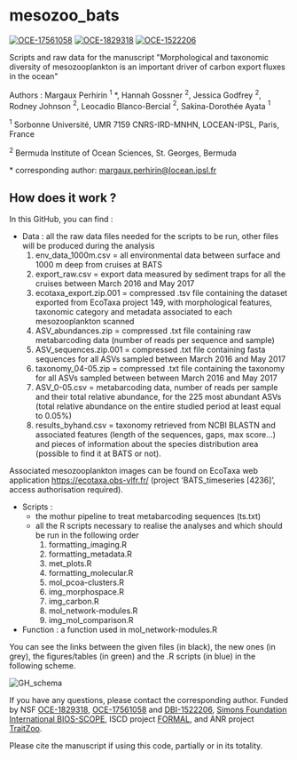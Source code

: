# mesozoo_bats
[![OCE-17561058](https://img.shields.io/badge/NSF-1756105-blue.svg)](https://www.nsf.gov/awardsearch/showAward?AWD_ID=1756105) [![OCE-1829318](https://img.shields.io/badge/NSF-1829318-blue.svg)](https://www.nsf.gov/awardsearch/showAward?AWD_ID=1829318) [![OCE-1522206](https://img.shields.io/badge/NSF-1522206-blue.svg)](https://www.nsf.gov/awardsearch/showAward?AWD_ID=1522206) 

Scripts and raw data for the manuscript "Morphological and taxonomic diversity of mesozooplankton is an important driver of carbon export fluxes in the ocean"

Authors : Margaux Perhirin $^{1}$ \*, Hannah Gossner $^{2}$, Jessica Godfrey $^{2}$, Rodney Johnson $^{2}$, Leocadio Blanco-Bercial $^{2}$, Sakina-Dorothée Ayata $^{1}$

$^{1}$ Sorbonne Université, UMR 7159 CNRS-IRD-MNHN, LOCEAN-IPSL, Paris, France

$^{2}$ Bermuda Institute of Ocean Sciences, St. Georges, Bermuda

\* corresponding author: margaux.perhirin@locean.ipsl.fr


## How does it work ?

In this GitHub, you can find :
* Data : all the raw data files needed for the scripts to be run, other files will be produced during the analysis
    1. env_data_1000m.csv = all environmental data between surface and 1000 m deep from cruises at BATS
    2. export_raw.csv = export data measured by sediment traps for all the cruises between March 2016 and May 2017
    3. ecotaxa_export.zip.001 = compressed .tsv file containing the dataset exported from EcoTaxa project 149, with morphological features, taxonomic category and metadata associated to each mesozooplankton scanned
    4. ASV_abundances.zip = compressed .txt file containing raw metabarcoding data (number of reads per sequence and sample)
    5. ASV_sequences.zip.001 = compressed .txt file containing fasta sequences for all ASVs sampled between March 2016 and May 2017
    6. taxonomy_04-05.zip = compressed .txt file containing the taxonomy for all ASVs sampled between between March 2016 and May 2017
    7. ASV_0-05.csv = metabarcoding data, number of reads per sample and their total relative abundance, for the 225 most abundant ASVs (total relative abundance on the entire studied period at least equal to 0.05%)
    8. results_byhand.csv = taxonomy retrieved from NCBI BLASTN and associated features (length of the sequences, gaps, max score…) and pieces of information about the species distribution area (possible to find it at BATS or not). 

Associated mesozooplankton images can be found on EcoTaxa web application https://ecotaxa.obs-vlfr.fr/ (project ‘BATS_timeseries [4236]’, access authorisation required).

* Scripts : 
  * the mothur pipeline to treat metabarcoding sequences (ts.txt)
  * all the R scripts necessary to realise the analyses and which should be run in the following order 
    1. formatting_imaging.R
    2. formatting_metadata.R
    3. met_plots.R
    4. formatting_molecular.R
    4. mol_pcoa-clusters.R
    5. img_morphospace.R
    6. img_carbon.R
    7. mol_network-modules.R
    8. img_mol_comparison.R
* Function : a function used in mol_network-modules.R 

You can see the links between the given files (in black), the new ones (in grey), the figures/tables (in green) and the .R scripts (in blue) in the following scheme.

![GH_schema](https://user-images.githubusercontent.com/97614755/214528953-480ba12d-ee95-4835-9909-17d5bcf538cf.jpg)


If you have any questions, please contact the corresponding author. Funded by NSF [OCE-1829318](https://www.nsf.gov/awardsearch/showAward?AWD_ID=1829318), [OCE-17561058](https://www.nsf.gov/awardsearch/showAward?AWD_ID=1756105) and [DBI-1522206](https://www.nsf.gov/awardsearch/showAward?AWD_ID=1522206),  [Simons Foundation International BIOS-SCOPE](https://scope.bios.edu/), ISCD project [FORMAL](https://iscd.sorbonne-universite.fr/research/sponsored-junior-teams/formal-2/), and ANR project [TraitZoo](https://anr.fr/Projet-ANR-22-CE02-0023).

Please cite the manuscript if using this code, partially or in its totality.
